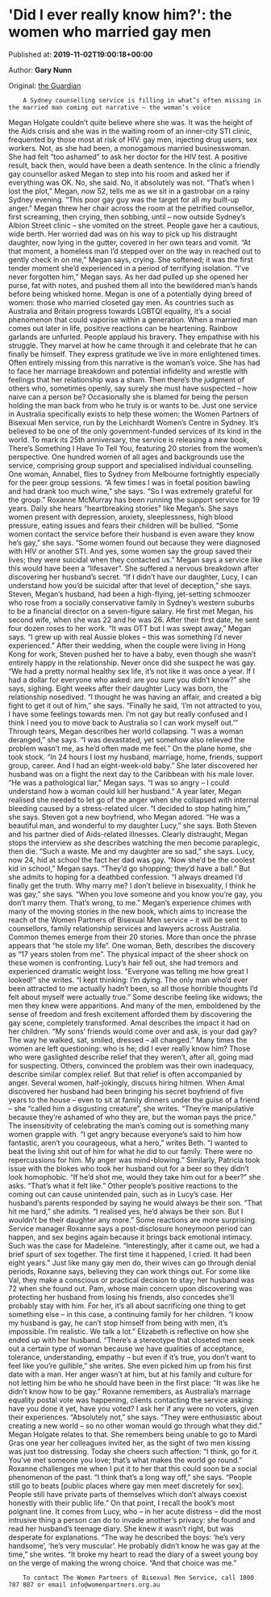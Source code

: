 
# 'Did I ever really know him?': the women who married gay men

Published at: **2019-11-02T19:00:18+00:00**

Author: **Gary Nunn**

Original: [the Guardian](https://www.theguardian.com/world/2019/nov/03/did-i-ever-really-know-him-the-women-who-married-gay-men)


        A Sydney counselling service is filling in what’s often missing in the married man coming out narrative – the woman’s voice
      
Megan Holgate couldn’t quite believe where she was.
It was the height of the Aids crisis and she was in the waiting room of an inner-city STI clinic, frequented by those most at risk of HIV: gay men, injecting drug users, sex workers.
Not, as she had been, a monogamous married businesswoman.
She had felt “too ashamed” to ask her doctor for the HIV test. A positive result, back then, would have been a death sentence.
In the clinic a friendly gay counsellor asked Megan to step into his room and asked her if everything was OK. No, she said. No, it absolutely was not.
“That’s when I lost the plot,” Megan, now 52, tells me as we sit in a gastrobar on a rainy Sydney evening. “This poor gay guy was the target for all my built-up anger.”
Megan threw her chair across the room at the petrified counsellor, first screaming, then crying, then sobbing, until – now outside Sydney’s Albion Street clinic – she vomited on the street. People gave her a cautious, wide berth.
Her worried dad was on his way to pick up his distraught daughter, now lying in the gutter, covered in her own tears and vomit.
“At that moment, a homeless man I’d stepped over on the way in reached out to gently check in on me,” Megan says, crying.
She softened; it was the first tender moment she’d experienced in a period of terrifying isolation. “I’ve never forgotten him,” Megan says. As her dad pulled up she opened her purse, fat with notes, and pushed them all into the bewildered man’s hands before being whisked home.
Megan is one of a potentially dying breed of women: those who married closeted gay men. As countries such as Australia and Britain progress towards LGBTQI equality, it’s a social phenomenon that could vaporise within a generation.
When a married man comes out later in life, positive reactions can be heartening. Rainbow garlands are unfurled. People applaud his bravery. They empathise with his struggle. They marvel at how he came through it and celebrate that he can finally be himself. They express gratitude we live in more enlightened times.
Often entirely missing from this narrative is the woman’s voice.
She has had to face her marriage breakdown and potential infidelity and wrestle with feelings that her relationship was a sham. Then there’s the judgment of others who, sometimes openly, say surely she must have suspected – how naive can a person be? Occasionally she is blamed for being the person holding the man back from who he truly is or wants to be.
Just one service in Australia specifically exists to help these women: the Women Partners of Bisexual Men service, run by the Leichhardt Women’s Centre in Sydney. It’s believed to be one of the only government-funded services of its kind in the world.
To mark its 25th anniversary, the service is releasing a new book, There’s Something I Have To Tell You, featuring 20 stories from the women’s perspective.
One hundred women of all ages and backgrounds use the service, comprising group support and specialised individual counselling.
One woman, Annabel, flies to Sydney from Melbourne fortnightly especially for the peer group sessions. “A few times I was in foetal position bawling and had drank too much wine,” she says. “So I was extremely grateful for the group.”
Roxanne McMurray has been running the support service for 19 years. Daily she hears “heartbreaking stories” like Megan’s.
She says women present with depression, anxiety, sleeplessness, high blood pressure, eating issues and fears their children will be bullied. “Some women contact the service before their husband is even aware they know he’s gay,” she says. “Some women found out because they were diagnosed with HIV or another STI. And yes, some women say the group saved their lives; they were suicidal when they contacted us.”
Megan says a service like this would have been a “lifesaver”. She suffered a nervous breakdown after discovering her husband’s secret. “If I didn’t have our daughter, Lucy, I can understand how you’d be suicidal after that level of deception,” she says.
Steven, Megan’s husband, had been a high-flying, jet-setting schmoozer who rose from a socially conservative family in Sydney’s western suburbs to be a financial director on a seven-figure salary.
He first met Megan, his second wife, when she was 22 and he was 26. After their first date, he sent four dozen roses to her work. “It was OTT but I was swept away,” Megan says. “I grew up with real Aussie blokes – this was something I’d never experienced.”
After their wedding, when the couple were living in Hong Kong for work, Steven pushed her to have a baby, even though she wasn’t entirely happy in the relationship. Never once did she suspect he was gay. “We had a pretty normal healthy sex life, it’s not like it was once a year. If I had a dollar for everyone who asked: are you sure you didn’t know?” she says, sighing.
Eight weeks after their daughter Lucy was born, the relationship nosedived. “I thought he was having an affair, and created a big fight to get it out of him,” she says. “Finally he said, ‘I’m not attracted to you, I have some feelings towards men. I’m not gay but really confused and I think I need you to move back to Australia so I can work myself out.’”
Through tears, Megan describes her world collapsing. “I was a woman deranged,” she says. “I was devastated, yet somehow also relieved the problem wasn’t me, as he’d often made me feel.”
On the plane home, she took stock. “In 24 hours I lost my husband, marriage, home, friends, support group, career. And I had an eight-week-old baby.”
She later discovered her husband was on a flight the next day to the Caribbean with his male lover. “He was a pathological liar,” Megan says. “I was so angry – I could understand how a woman could kill her husband.”
A year later, Megan realised she needed to let go of the anger when she collapsed with internal bleeding caused by a stress-related ulcer. “I decided to stop hating him,” she says.
Steven got a new boyfriend, who Megan adored. “He was a beautiful man, and wonderful to my daughter Lucy,” she says.
Both Steven and his partner died of Aids-related illnesses.
Clearly distraught, Megan stops the interview as she describes watching the men become paraplegic, then die. “Such a waste. Me and my daughter are so sad,” she says. Lucy, now 24, hid at school the fact her dad was gay. “Now she’d be the coolest kid in school,” Megan says. “They’d go shopping; they’d have a ball.”
But she admits to hoping for a deathbed confession. “I always dreamed I’d finally get the truth. Why marry me? I don’t believe in bisexuality, I think he was gay,” she says. “When you love someone and you know you’re gay, you don’t marry them. That’s wrong, to me.”
Megan’s experience chimes with many of the moving stories in the new book, which aims to increase the reach of the Women Partners of Bisexual Men service – it will be sent to counsellors, family relationship services and lawyers across Australia.
Common themes emerge from their 20 stories. More than once the phrase appears that “he stole my life”. One woman, Beth, describes the discovery as “17 years stolen from me”.
The physical impact of the sheer shock on these women is confronting. Lucy’s hair fell out, she had tremors and experienced dramatic weight loss. “Everyone was telling me how great I looked!” she writes. “I kept thinking: I’m dying. The only man who’d ever been attracted to me actually hadn’t been, so all those horrible thoughts I’d felt about myself were actually true.”
Some describe feeling like widows; the men they knew were apparitions. And many of the men, emboldened by the sense of freedom and fresh excitement afforded them by discovering the gay scene, completely transformed.
Amal describes the impact it had on her children. “My sons’ friends would come over and ask, is your dad gay? The way he walked, sat, smiled, dressed – all changed.” Many times the women are left questioning: who is he; did I ever really know him?
Those who were gaslighted describe relief that they weren’t, after all, going mad for suspecting. Others, convinced the problem was their own inadequacy, describe similar complex relief. But that relief is often accompanied by anger.
Several women, half-jokingly, discuss hiring hitmen. When Amal discovered her husband had been bringing his secret boyfriend of five years to the house – even to sit at family dinners under the guise of a friend – she “called him a disgusting creature”, she writes. “They’re manipulative because they’re ashamed of who they are, but the woman pays the price.”
The insensitivity of celebrating the man’s coming out is something many women grapple with. “I get angry because everyone’s said to him how fantastic, aren’t you courageous, what a hero,” writes Beth. “I wanted to beat the living shit out of him for what he did to our family. There were no repercussions for him. My anger was mind-blowing.”
Similarly, Patricia took issue with the blokes who took her husband out for a beer so they didn’t look homophobic. “If he’d shot me, would they take him out for a beer?” she asks. “That’s what it felt like.”
Other people’s positive reactions to the coming out can cause unintended pain, such as in Lucy’s case. Her husband’s parents responded by saying he would always be their son. “That hit me hard,” she admits. “I realised yes, he’d always be their son. But I wouldn’t be their daughter any more.”
Some reactions are more surprising. Service manager Roxanne says a post-disclosure honeymoon period can happen, and sex begins again because it brings back emotional intimacy. Such was the case for Madeleine. “Interestingly, after it came out, we had a brief spurt of sex together. The first time it happened, I cried. It had been eight years.”
Just like many gay men do, their wives can go through denial periods, Roxanne says, believing they can work things out. For some like Val, they make a conscious or practical decision to stay; her husband was 72 when she found out.
Pam, whose main concern upon discovering was protecting her husband from losing his friends, also concedes she’ll probably stay with him. For her, it’s all about sacrificing one thing to get something else – in this case, a continuing family for her children. “I know my husband is gay, he can’t stop himself from being with men, it’s impossible. I’m realistic. We talk a lot.”
Elizabeth is reflective on how she ended up with her husband. “There’s a stereotype that closeted men seek out a certain type of woman because we have qualities of acceptance, tolerance, understanding, empathy – but even if it’s true, you don’t want to feel like you’re gullible,” she writes. She even picked him up from his first date with a man. Her anger wasn’t at him, but at his family and culture for not letting him be who he should have been in the first place: “It was like he didn’t know how to be gay.”
Roxanne remembers, as Australia’s marriage equality postal vote was happening, clients contacting the service asking: have you done it yet, have you voted? I ask her if any were no voters, given their experiences. “Absolutely not,” she says. “They were enthusiastic about creating a new world – so no other woman would go through what they did.”
Megan Holgate relates to that. She remembers being unable to go to Mardi Gras one year her colleagues invited her, as the sight of two men kissing was just too distressing. Today she cheers such affection: “I think, go for it. You’ve met someone you love; that’s what makes the world go round.”
Roxanne challenges me when I put it to her that this could soon be a social phenomenon of the past. “I think that’s a long way off,” she says. “People still go to beats [public places where gay men meet discretely for sex]. People still have private parts of themselves which don’t always coexist honestly with their public life.”
On that point, I recall the book’s most poignant line. It comes from Lucy, who – in her acute distress – did the most intrusive thing a person can do to invade another’s privacy: she found and read her husband’s teenage diary. She knew it wasn’t right, but was desperate for explanations.
“The way he described the boys: ‘he’s very handsome’, ‘he’s very muscular’. He probably didn’t know he was gay at the time,” she writes.
“It broke my heart to read the diary of a sweet young boy on the verge of making the wrong choice.
“And that choice was me.”

        To contact The Women Partners of Bisexual Men Service, call 1800 787 887 or email info@womenpartners.org.au
      
